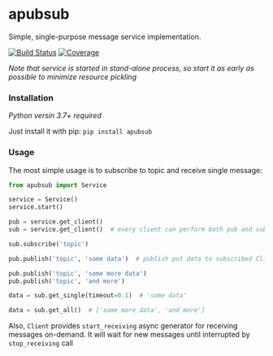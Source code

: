 # apubsub

Simple, single-purpose message service implementation.

[![Build Status](https://travis-ci.org/outcatcher/apubsub.svg?branch=master)](https://travis-ci.org/outcatcher/apubsub)
[![Coverage](https://codecov.io/gh/outcatcher/apubsub/branch/master/graph/badge.svg)](https://codecov.io/gh/outcatcher/apubsub)


*Note that service is started in stand-alone process, so start it as early as possible to minimize resource pickling*

### Installation

_Python versin 3.7+ required_

Just install it with pip: `pip install apubsub`

### Usage

The most simple usage is to subscribe to topic and receive single message:

```python
from apubsub import Service

service = Service()
service.start()

pub = service.get_client()
sub = service.get_client()  # every client can perform both pub and sub roles

sub.subscribe('topic')

pub.publish('topic', 'some data')  # publish put data to subscribed Client queue

pub.publish('topic', 'some more data')
pub.publish('topic', 'and more')

data = sub.get_single(timeout=0.1)  # 'some data'

data = sub.get_all()  # ['some more data', 'and more']

```

Also, `Client` provides `start_receiving` async generator for receiving messages on-demand.
It will wait for new messages until interrupted by `stop_receiving` call
